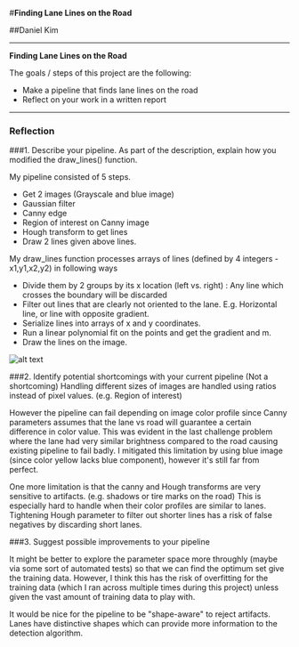 #**Finding Lane Lines on the Road** 

##Daniel Kim


---

**Finding Lane Lines on the Road**

The goals / steps of this project are the following:
* Make a pipeline that finds lane lines on the road
* Reflect on your work in a written report


[//]: # (Image References)

[image1]: ./examples/grayscale.jpg "Grayscale"

---

### Reflection

###1. Describe your pipeline. As part of the description, explain how you modified the draw_lines() function.

My pipeline consisted of 5 steps. 
- Get 2 images (Grayscale and blue image)
- Gaussian filter
- Canny edge
- Region of interest on Canny image
- Hough transform to get lines
- Draw 2 lines given above lines.

My draw_lines function processes arrays of lines (defined by 4 integers - x1,y1,x2,y2) in following ways
- Divide them by 2 groups by its x location (left vs. right) : Any line which crosses the boundary will be discarded
- Filter out lines that are clearly not oriented to the lane. E.g. Horizontal line, or line with opposite gradient.
- Serialize lines into arrays of x and y coordinates.
- Run a linear polynomial fit on the points and get the gradient and m.
- Draw the lines on the image.  

![alt text][image1]


###2. Identify potential shortcomings with your current pipeline
(Not a shortcoming) Handling different sizes of images are handled using ratios instead of pixel values. (e.g. Region of interest)

However the pipeline can fail depending on image color profile since Canny parameters assumes that the lane vs road will guarantee a certain difference in color value. This was evident in the last challenge problem where the lane had very similar brightness compared to the road causing existing pipeline to fail badly. I mitigated this limitation by using blue image (since color yellow lacks blue component), however it's still far from perfect.

One more limitation is that the canny and Hough transforms are very sensitive to artifacts. (e.g. shadows or tire marks on the road) This is especially hard to handle when their color profiles are similar to lanes. Tightening Hough parameter to filter out shorter lines has a risk of false negatives by discarding short lanes.


###3. Suggest possible improvements to your pipeline

It might be better to explore the parameter space more throughly (maybe via some sort of automated tests) so that we can find the optimum set give the training data. However, I think this has the risk of overfitting for the training data (which I ran across multiple times during this project) unless given the vast amount of training data to play with.

It would be nice for the pipeline to be "shape-aware" to reject artifacts. Lanes have distinctive shapes which can provide more information to the detection algorithm.

